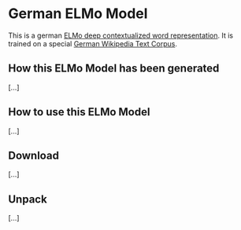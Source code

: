 # German ELMo Model
This is a german [ELMo deep contextualized word representation](https://allennlp.org/elmo). It is trained on a special [German Wikipedia Text Corpus](https://github.com/t-systems-on-site-services-gmbh/german-wikipedia-text-corpus).

## How this ELMo Model has been generated
[...]

## How to use this ELMo Model
[...]

## Download
[...]

## Unpack
[...]
